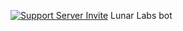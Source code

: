 [![Support Server Invite](https://img.shields.io/badge/Join-Discord4J-7289DA.svg?style=flat-square&logo=discord)](https://discord.gg/BJcXuTbY)
Lunar Labs bot
